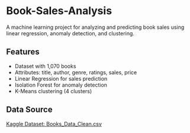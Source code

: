 # Book-Sales-Analysis

A machine learning project for analyzing and predicting book sales using linear regression, anomaly detection, and clustering.

## Features  
- Dataset with 1,070 books  
- Attributes: title, author, genre, ratings, sales, price   
- Linear Regression for sales prediction  
- Isolation Forest for anomaly detection  
- K-Means clustering (4 clusters)


## Data  Source  
[Kaggle Dataset: Books_Data_Clean.csv](https://www.kaggle.com/datasets/thedevastator/books-sales-and-ratings)
